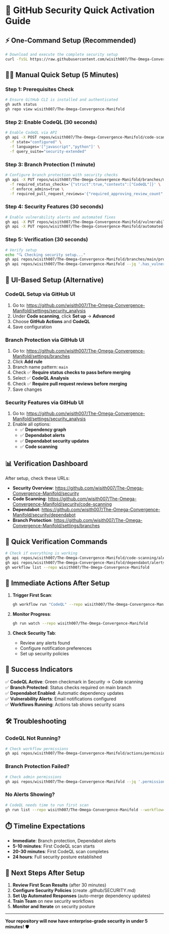 # 🚀 GitHub Security Quick Activation Guide

## ⚡ One-Command Setup (Recommended)

```bash
# Download and execute the complete security setup
curl -fsSL https://raw.githubusercontent.com/wisith007/The-Omega-Convergence-Manifold/main/scripts/github-security-setup.sh | bash
```

## 🏃‍♂️ Manual Quick Setup (5 Minutes)

### Step 1: Prerequisites Check
```bash
# Ensure GitHub CLI is installed and authenticated
gh auth status
gh repo view wisith007/The-Omega-Convergence-Manifold
```

### Step 2: Enable CodeQL (30 seconds)
```bash
# Enable CodeQL via API
gh api -X POST repos/wisith007/The-Omega-Convergence-Manifold/code-scanning/default-setup \
  -f state="configured" \
  -f languages='["javascript","python"]' \
  -f query_suite="security-extended"
```

### Step 3: Branch Protection (1 minute)
```bash
# Configure branch protection with security checks
gh api -X PUT repos/wisith007/The-Omega-Convergence-Manifold/branches/main/protection \
  -f required_status_checks='{"strict":true,"contexts":["CodeQL"]}' \
  -f enforce_admins=true \
  -f required_pull_request_reviews='{"required_approving_review_count":1}'
```

### Step 4: Security Features (30 seconds)
```bash
# Enable vulnerability alerts and automated fixes
gh api -X PUT repos/wisith007/The-Omega-Convergence-Manifold/vulnerability-alerts
gh api -X PUT repos/wisith007/The-Omega-Convergence-Manifold/automated-security-fixes
```

### Step 5: Verification (30 seconds)
```bash
# Verify setup
echo "🔍 Checking security setup..."
gh api repos/wisith007/The-Omega-Convergence-Manifold/branches/main/protection --jq '.required_status_checks.contexts'
gh api repos/wisith007/The-Omega-Convergence-Manifold --jq '.has_vulnerability_alerts'
```

## 🎯 UI-Based Setup (Alternative)

### CodeQL Setup via GitHub UI
1. Go to: https://github.com/wisith007/The-Omega-Convergence-Manifold/settings/security_analysis
2. Under **Code scanning**, click **Set up** → **Advanced**
3. Choose **GitHub Actions** and **CodeQL**
4. Save configuration

### Branch Protection via GitHub UI  
1. Go to: https://github.com/wisith007/The-Omega-Convergence-Manifold/settings/branches
2. Click **Add rule**
3. Branch name pattern: `main`
4. Check ✅ **Require status checks to pass before merging**
5. Select ✅ **CodeQL Analysis**
6. Check ✅ **Require pull request reviews before merging**
7. Save changes

### Security Features via GitHub UI
1. Go to: https://github.com/wisith007/The-Omega-Convergence-Manifold/settings/security_analysis
2. Enable all options:
   - ✅ **Dependency graph**
   - ✅ **Dependabot alerts**
   - ✅ **Dependabot security updates**
   - ✅ **Code scanning**

## 📊 Verification Dashboard

After setup, check these URLs:

- **Security Overview**: https://github.com/wisith007/The-Omega-Convergence-Manifold/security
- **Code Scanning**: https://github.com/wisith007/The-Omega-Convergence-Manifold/security/code-scanning  
- **Dependabot**: https://github.com/wisith007/The-Omega-Convergence-Manifold/security/dependabot
- **Branch Protection**: https://github.com/wisith007/The-Omega-Convergence-Manifold/settings/branches

## 🔧 Quick Verification Commands

```bash
# Check if everything is working
gh api repos/wisith007/The-Omega-Convergence-Manifold/code-scanning/alerts | jq 'length'
gh api repos/wisith007/The-Omega-Convergence-Manifold/dependabot/alerts | jq 'length'  
gh workflow list --repo wisith007/The-Omega-Convergence-Manifold
```

## 🚨 Immediate Actions After Setup

1. **Trigger First Scan**:
   ```bash
   gh workflow run "CodeQL" --repo wisith007/The-Omega-Convergence-Manifold
   ```

2. **Monitor Progress**:
   ```bash
   gh run watch --repo wisith007/The-Omega-Convergence-Manifold
   ```

3. **Check Security Tab**:
   - Review any alerts found
   - Configure notification preferences
   - Set up security policies

## 🎉 Success Indicators

✅ **CodeQL Active**: Green checkmark in Security → Code scanning  
✅ **Branch Protected**: Status checks required on main branch  
✅ **Dependabot Enabled**: Automatic dependency updates  
✅ **Vulnerability Alerts**: Email notifications configured  
✅ **Workflows Running**: Actions tab shows security scans  

## 🛠️ Troubleshooting

### CodeQL Not Running?
```bash
# Check workflow permissions
gh api repos/wisith007/The-Omega-Convergence-Manifold/actions/permissions
```

### Branch Protection Failed?
```bash
# Check admin permissions
gh api repos/wisith007/The-Omega-Convergence-Manifold --jq '.permissions.admin'
```

### No Alerts Showing?
```bash
# CodeQL needs time to run first scan
gh run list --repo wisith007/The-Omega-Convergence-Manifold --workflow="CodeQL"
```

## ⏱️ Timeline Expectations

- **Immediate**: Branch protection, Dependabot alerts
- **5-10 minutes**: First CodeQL scan starts
- **20-30 minutes**: First CodeQL scan completes  
- **24 hours**: Full security posture established

## 🔄 Next Steps After Setup

1. **Review First Scan Results** (after 30 minutes)
2. **Configure Security Policies** (create .github/SECURITY.md)
3. **Set Up Automated Responses** (auto-merge dependency updates)
4. **Train Team** on new security workflows
5. **Monitor and Iterate** on security posture

---

**Your repository will now have enterprise-grade security in under 5 minutes!** 🛡️